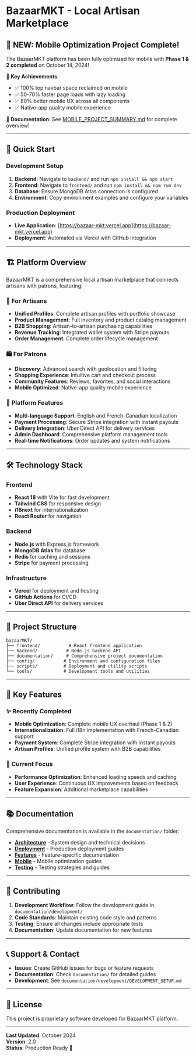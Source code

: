 # BazaarMKT - Local Artisan Marketplace

## 🎉 **NEW: Mobile Optimization Project Complete!**

The BazaarMKT platform has been fully optimized for mobile with **Phase 1 & 2 completed** on October 14, 2024!

**📱 Key Achievements**:
- ✅ 100% top navbar space reclaimed on mobile
- ✅ 50-70% faster page loads with lazy loading  
- ✅ 80% better mobile UX across all components
- ✅ Native-app quality mobile experience

**📖 Documentation**: See [MOBILE_PROJECT_SUMMARY.md](./documentation/MOBILE_PROJECT_SUMMARY.md) for complete overview!

---

## 🚀 Quick Start

### Development Setup
1. **Backend**: Navigate to `backend/` and run `npm install && npm start`
2. **Frontend**: Navigate to `frontend/` and run `npm install && npm run dev`
3. **Database**: Ensure MongoDB Atlas connection is configured
4. **Environment**: Copy environment examples and configure your variables

### Production Deployment
- **Live Application**: [https://bazaar-mkt.vercel.app](https://bazaar-mkt.vercel.app)
- **Deployment**: Automated via Vercel with GitHub integration

---

## 🏗️ Platform Overview

BazaarMKT is a comprehensive local artisan marketplace that connects artisans with patrons, featuring:

### 🎨 **For Artisans**
- **Unified Profiles**: Complete artisan profiles with portfolio showcase
- **Product Management**: Full inventory and product catalog management
- **B2B Shopping**: Artisan-to-artisan purchasing capabilities
- **Revenue Tracking**: Integrated wallet system with Stripe payouts
- **Order Management**: Complete order lifecycle management

### 🛍️ **For Patrons**
- **Discovery**: Advanced search with geolocation and filtering
- **Shopping Experience**: Intuitive cart and checkout process
- **Community Features**: Reviews, favorites, and social interactions
- **Mobile Optimized**: Native-app quality mobile experience

### 🏢 **Platform Features**
- **Multi-language Support**: English and French-Canadian localization
- **Payment Processing**: Secure Stripe integration with instant payouts
- **Delivery Integration**: Uber Direct API for delivery services
- **Admin Dashboard**: Comprehensive platform management tools
- **Real-time Notifications**: Order updates and system notifications

---

## 🛠️ Technology Stack

### Frontend
- **React 18** with Vite for fast development
- **Tailwind CSS** for responsive design
- **i18next** for internationalization
- **React Router** for navigation

### Backend
- **Node.js** with Express.js framework
- **MongoDB Atlas** for database
- **Redis** for caching and sessions
- **Stripe** for payment processing

### Infrastructure
- **Vercel** for deployment and hosting
- **GitHub Actions** for CI/CD
- **Uber Direct API** for delivery services

---

## 📁 Project Structure

```
bazaarMKT/
├── frontend/           # React frontend application
├── backend/           # Node.js backend API
├── documentation/     # Comprehensive project documentation
├── config/           # Environment and configuration files
├── scripts/          # Deployment and utility scripts
└── tools/            # Development tools and utilities
```

---

## 🚀 Key Features

### ✨ Recently Completed
- **Mobile Optimization**: Complete mobile UX overhaul (Phase 1 & 2)
- **Internationalization**: Full i18n implementation with French-Canadian support
- **Payment System**: Complete Stripe integration with instant payouts
- **Artisan Profiles**: Unified profile system with B2B capabilities

### 🔄 Current Focus
- **Performance Optimization**: Enhanced loading speeds and caching
- **User Experience**: Continuous UX improvements based on feedback
- **Feature Expansion**: Additional marketplace capabilities

---

## 📚 Documentation

Comprehensive documentation is available in the `documentation/` folder:

- **[Architecture](./documentation/architecture/)** - System design and technical decisions
- **[Deployment](./documentation/deployment/)** - Production deployment guides
- **[Features](./documentation/features/)** - Feature-specific documentation
- **[Mobile](./documentation/features/mobile/)** - Mobile optimization guides
- **[Testing](./documentation/testing/)** - Testing strategies and guides

---

## 🤝 Contributing

1. **Development Workflow**: Follow the development guide in `documentation/development/`
2. **Code Standards**: Maintain existing code style and patterns
3. **Testing**: Ensure all changes include appropriate tests
4. **Documentation**: Update documentation for new features

---

## 📞 Support & Contact

- **Issues**: Create GitHub issues for bugs or feature requests
- **Documentation**: Check `documentation/` for detailed guides
- **Development**: See `documentation/development/DEVELOPMENT_SETUP.md`

---

## 📄 License

This project is proprietary software developed for BazaarMKT platform.

---

**Last Updated**: October 2024  
**Version**: 2.0  
**Status**: Production Ready 🚀

